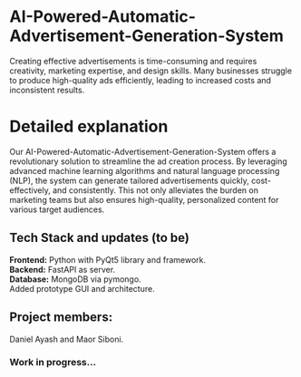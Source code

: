 # AI-Powered-Automatic-Advertisement-Generation-System
Creating effective advertisements is time-consuming and requires creativity, marketing expertise, and design skills. Many businesses struggle to produce high-quality ads efficiently, leading to increased costs and inconsistent results. 
# Detailed explanation
Our AI-Powered-Automatic-Advertisement-Generation-System offers a revolutionary solution to streamline the ad creation process. By leveraging advanced machine learning algorithms and natural language processing (NLP), the system can generate tailored advertisements quickly, cost-effectively, and consistently. This not only alleviates the burden on marketing teams but also ensures high-quality, personalized content for various target audiences.

## Tech Stack and updates (to be)
**Frontend:** Python  with PyQt5 library and framework.<br /> 
**Backend:** FastAPI as server.<br />
**Database:** MongoDB via pymongo.<br /> 
Added prototype GUI and architecture.

## Project members:
Daniel Ayash and Maor Siboni.

### Work in progress...
